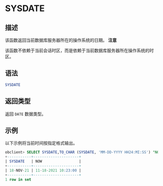 SYSDATE 
============================



描述 
-----------------------

该函数返回当前数据库服务器所在的操作系统的日期。
**注意**



该函数不依赖于当前会话时区，而是依赖于当前数据库服务器所在操作系统的时区。

语法 
-----------------------

```sql
SYSDATE
```



返回类型 
-------------------------

返回 `DATE` 数据类型。

示例 
-----------------------

以下示例将当前时间按指定格式输出。

```sql
obclient> SELECT SYSDATE,TO_CHAR (SYSDATE, 'MM-DD-YYYY HH24:MI:SS') "NOW" FROM DUAL;
+-----------+---------------------+
| SYSDATE   | NOW                 |
+-----------+---------------------+
| 18-NOV-21 | 11-18-2021 10:23:00 |
+-----------+---------------------+
1 row in set
```


